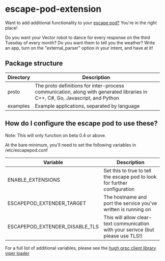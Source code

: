 # escape-pod-extension

Want to add additional functionality to your [escape pod?](https://www.digitaldreamlabs.com/products/escape-pod)  You're in the right place!

Do you want your Vector robot to dance for every response on the third Tuesday of every month?  Do you want them to tell you the weather?  Write an app, turn on the "external_parser" option in your intent, and have at it!

## Package structure

|Directory| Description |
|--|--|
| proto | The proto definitions for inter-process communication, along with generated libraries in C++, C#, Go, Javascript, and Python |
| examples | Example applications, separated by language |

## How do I configure the escape pod to use these?

Note:  This will only function on beta 0.4 or above.  

At the bare minimum, you'll need to set the following variables in /etc/escapepod.conf

|Variable| Description |
|--|--|
| ENABLE_EXTENSIONS | Set this to true to tell the escape pod to look for further configuration |
| ESCAPEPOD_EXTENDER_TARGET | The hostname and port the service you've written is running on |
| ESCAPEPOD_EXTENDER_DISABLE_TLS | This will allow clear-text communication with your serivce (but please use TLS!) |

For a full list of additional variables, please see the [hugh grpc client library viper loader](https://github.com/digital-dream-labs/hugh/blob/main/grpc/client/viper.go)
